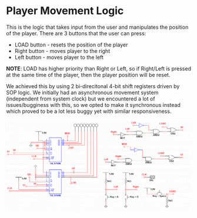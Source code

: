 # Player Movement Logic

This is the logic that takes input from the user and manipulates the position
of the player. There are 3 buttons that the user can press:

* LOAD button  - resets the position of the player
* Right button - moves player to the right
* Left button  - moves player to the left

**NOTE**: LOAD has higher priority than Right or Left, so if Right/Left is pressed
at the same time of the player, then the player position will be reset.

We achieved this by using 2 bi-direcitonal 4-bit shift registers driven by SOP logic.
We initially had an asynchronous movement system (independent from system clock)
but we encountered a lot of issues/bugginess with this, so we opted to make it synchronous instead
which proved to be a lot less buggy yet with similar responsiveness.

![Player Movement Logic Schematic](player_movement_schematic.png)




